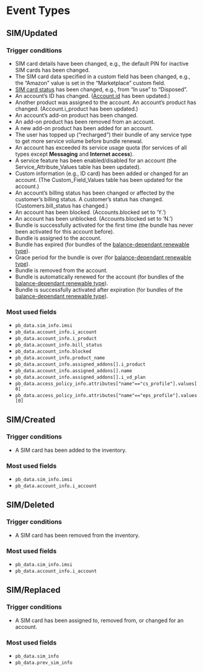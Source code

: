 # Event Types

## SIM/Updated

### Trigger conditions

- SIM card details have been changed, e.g., the default PIN for inactive SIM cards has been changed.
- The SIM card data specified in a custom field has been changed, e.g., the “Amazon” value is set in the “Marketplace” custom field.
- [SIM card status][sim-card-status] has been changed, e.g., from “In use” to “Disposed”.
- An account’s ID has changed. ([Account.id][account.id] has been updated.)
- Another product was assigned to the account. An account’s product has changed. (Account.i_product has been updated.)
- An account’s add-on product has been changed.
- An add-on product has been removed from an account.
- A new add-on product has been added for an account.
- The user has topped up (“recharged”) their bundle of any service type to get more service volume before bundle renewal.
- An account has exceeded its service usage quota (for services of all types except **Messaging** and **Internet access**).
- A service feature has been enabled/disabled for an account (the Service_Attribute_Values table has been updated).
- Custom information (e.g., ID card) has been added or changed for an account. (The Custom_Field_Values table has been updated for the account.)
- An account’s billing status has been changed or affected by the customer’s billing status. A customer’s status has changed. (Customers.bill_status has changed.)
- An account has been blocked. (Accounts.blocked set to ‘Y.’)
- An account has been unblocked. (Accounts.blocked set to ‘N.’)
- Bundle is successfully activated for the first time (the bundle has never been activated for this account before).
- Bundle is assigned to the account.
- Bundle has expired (for bundles of the [balance-dependant renewable type][bundles]).
- Grace period for the bundle is over (for [balance-dependant renewable type][bundles]).
- Bundle is removed from the account.
- Bundle is automatically renewed for the account (for bundles of the [balance-dependant renewable type][bundles]).
- Bundle is successfully activated after expiration (for bundles of the [balance-dependant renewable type][bundles]).

### Most used fields

- `pb_data.sim_info.imsi`
- `pb_data.account_info.i_account`
- `pb_data.account_info.i_product`
- `pb_data.account_info.bill_status`
- `pb_data.account_info.blocked`
- `pb_data.account_info.product_name`
- `pb_data.account_info.assigned_addons[].i_product`
- `pb_data.account_info.assigned_addons[].name`
- `pb_data.account_info.assigned_addons[].i_vd_plan`
- `pb_data.access_policy_info.attributes["name"=="cs_profile"].values[0]`
- `pb_data.access_policy_info.attributes["name"=="eps_profile"].values[0]`

## SIM/Created

### Trigger conditions

- A SIM card has been added to the inventory.

### Most used fields

- `pb_data.sim_info.imsi`
- `pb_data.account_info.i_account`

## SIM/Deleted

### Trigger conditions

- A SIM card has been removed from the inventory.

### Most used fields

- `pb_data.sim_info.imsi`
- `pb_data.account_info.i_account`

## SIM/Replaced

### Trigger conditions

- A SIM card has been assigned to, removed from, or changed for an account.

### Most used fields

- `pb_data.sim_info`
- `pb_data.prev_sim_info`

<!-- References -->

[sim-card-status]: https://docs.portaone.com/docs/mr122-sim-card-inventory?topic=comprehensive-details-and-group-operations-in-sim-card-inventory
[account.id]: http://Account.id
[bundles]: https://docs.portaone.com/docs/mr122-balance-dependent-renewable-bundles
